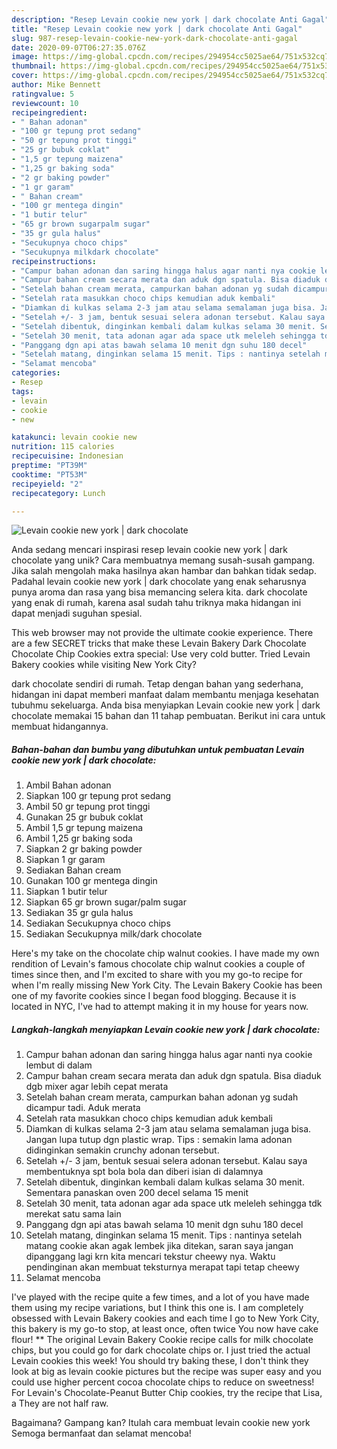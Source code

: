 ```yaml
---
description: "Resep Levain cookie new york | dark chocolate Anti Gagal"
title: "Resep Levain cookie new york | dark chocolate Anti Gagal"
slug: 987-resep-levain-cookie-new-york-dark-chocolate-anti-gagal
date: 2020-09-07T06:27:35.076Z
image: https://img-global.cpcdn.com/recipes/294954cc5025ae64/751x532cq70/levain-cookie-new-york-dark-chocolate-foto-resep-utama.jpg
thumbnail: https://img-global.cpcdn.com/recipes/294954cc5025ae64/751x532cq70/levain-cookie-new-york-dark-chocolate-foto-resep-utama.jpg
cover: https://img-global.cpcdn.com/recipes/294954cc5025ae64/751x532cq70/levain-cookie-new-york-dark-chocolate-foto-resep-utama.jpg
author: Mike Bennett
ratingvalue: 5
reviewcount: 10
recipeingredient:
- " Bahan adonan"
- "100 gr tepung prot sedang"
- "50 gr tepung prot tinggi"
- "25 gr bubuk coklat"
- "1,5 gr tepung maizena"
- "1,25 gr baking soda"
- "2 gr baking powder"
- "1 gr garam"
- " Bahan cream"
- "100 gr mentega dingin"
- "1 butir telur"
- "65 gr brown sugarpalm sugar"
- "35 gr gula halus"
- "Secukupnya choco chips"
- "Secukupnya milkdark chocolate"
recipeinstructions:
- "Campur bahan adonan dan saring hingga halus agar nanti nya cookie lembut di dalam"
- "Campur bahan cream secara merata dan aduk dgn spatula. Bisa diaduk dgb mixer agar lebih cepat merata"
- "Setelah bahan cream merata, campurkan bahan adonan yg sudah dicampur tadi. Aduk merata"
- "Setelah rata masukkan choco chips kemudian aduk kembali"
- "Diamkan di kulkas selama 2-3 jam atau selama semalaman juga bisa. Jangan lupa tutup dgn plastic wrap. Tips : semakin lama adonan didinginkan semakin crunchy adonan tersebut."
- "Setelah +/- 3 jam, bentuk sesuai selera adonan tersebut. Kalau saya membentuknya spt bola bola dan diberi isian di dalamnya"
- "Setelah dibentuk, dinginkan kembali dalam kulkas selama 30 menit. Sementara panaskan oven 200 decel selama 15 menit"
- "Setelah 30 menit, tata adonan agar ada space utk meleleh sehingga tdk merekat satu sama lain"
- "Panggang dgn api atas bawah selama 10 menit dgn suhu 180 decel"
- "Setelah matang, dinginkan selama 15 menit. Tips : nantinya setelah matang cookie akan agak lembek jika ditekan, saran saya jangan dipanggang lagi krn kita mencari tekstur cheewy nya. Waktu pendinginan akan membuat teksturnya merapat tapi tetap cheewy"
- "Selamat mencoba"
categories:
- Resep
tags:
- levain
- cookie
- new

katakunci: levain cookie new 
nutrition: 115 calories
recipecuisine: Indonesian
preptime: "PT39M"
cooktime: "PT53M"
recipeyield: "2"
recipecategory: Lunch

---
```



![Levain cookie new york | dark chocolate](https://img-global.cpcdn.com/recipes/294954cc5025ae64/751x532cq70/levain-cookie-new-york-dark-chocolate-foto-resep-utama.jpg)

Anda sedang mencari inspirasi resep levain cookie new york | dark chocolate yang unik? Cara membuatnya memang susah-susah gampang. Jika salah mengolah maka hasilnya akan hambar dan bahkan tidak sedap. Padahal levain cookie new york | dark chocolate yang enak seharusnya punya aroma dan rasa yang bisa memancing selera kita.
 dark chocolate yang enak di rumah, karena asal sudah tahu triknya maka hidangan ini dapat menjadi suguhan spesial.

This web browser may not provide the ultimate cookie experience. There are a few SECRET tricks that make these Levain Bakery Dark Chocolate Chocolate Chip Cookies extra special: Use very cold butter. Tried Levain Bakery cookies while visiting New York City?


 dark chocolate sendiri di rumah. Tetap dengan bahan yang sederhana, hidangan ini dapat memberi manfaat dalam membantu menjaga kesehatan tubuhmu sekeluarga. Anda bisa menyiapkan Levain cookie new york | dark chocolate memakai 15 bahan dan 11 tahap pembuatan. Berikut ini cara untuk membuat hidangannya.

<!--inarticleads1-->

##### Bahan-bahan dan bumbu yang dibutuhkan untuk pembuatan Levain cookie new york | dark chocolate:

1. Ambil  Bahan adonan
1. Siapkan 100 gr tepung prot sedang
1. Ambil 50 gr tepung prot tinggi
1. Gunakan 25 gr bubuk coklat
1. Ambil 1,5 gr tepung maizena
1. Ambil 1,25 gr baking soda
1. Siapkan 2 gr baking powder
1. Siapkan 1 gr garam
1. Sediakan  Bahan cream
1. Gunakan 100 gr mentega dingin
1. Siapkan 1 butir telur
1. Siapkan 65 gr brown sugar/palm sugar
1. Sediakan 35 gr gula halus
1. Sediakan Secukupnya choco chips
1. Sediakan Secukupnya milk/dark chocolate


Here&#39;s my take on the chocolate chip walnut cookies. I have made my own rendition of Levain&#39;s famous chocolate chip walnut cookies a couple of times since then, and I&#39;m excited to share with you my go-to recipe for when I&#39;m really missing New York City. The Levain Bakery Cookie has been one of my favorite cookies since I began food blogging. Because it is located in NYC, I&#39;ve had to attempt making it in my house for years now. 

<!--inarticleads2-->

##### Langkah-langkah menyiapkan Levain cookie new york | dark chocolate:

1. Campur bahan adonan dan saring hingga halus agar nanti nya cookie lembut di dalam
1. Campur bahan cream secara merata dan aduk dgn spatula. Bisa diaduk dgb mixer agar lebih cepat merata
1. Setelah bahan cream merata, campurkan bahan adonan yg sudah dicampur tadi. Aduk merata
1. Setelah rata masukkan choco chips kemudian aduk kembali
1. Diamkan di kulkas selama 2-3 jam atau selama semalaman juga bisa. Jangan lupa tutup dgn plastic wrap. Tips : semakin lama adonan didinginkan semakin crunchy adonan tersebut.
1. Setelah +/- 3 jam, bentuk sesuai selera adonan tersebut. Kalau saya membentuknya spt bola bola dan diberi isian di dalamnya
1. Setelah dibentuk, dinginkan kembali dalam kulkas selama 30 menit. Sementara panaskan oven 200 decel selama 15 menit
1. Setelah 30 menit, tata adonan agar ada space utk meleleh sehingga tdk merekat satu sama lain
1. Panggang dgn api atas bawah selama 10 menit dgn suhu 180 decel
1. Setelah matang, dinginkan selama 15 menit. Tips : nantinya setelah matang cookie akan agak lembek jika ditekan, saran saya jangan dipanggang lagi krn kita mencari tekstur cheewy nya. Waktu pendinginan akan membuat teksturnya merapat tapi tetap cheewy
1. Selamat mencoba


I&#39;ve played with the recipe quite a few times, and a lot of you have made them using my recipe variations, but I think this one is. I am completely obsessed with Levain Bakery cookies and each time I go to New York City, this bakery is my go-to stop, at least once, often twice You now have cake flour! ** The original Levain Bakery Cookie recipe calls for milk chocolate chips, but you could go for dark chocolate chips or. I just tried the actual Levain cookies this week! You should try baking these, I don&#39;t think they look at big as levain cookie pictures but the recipe was super easy and you could use higher percent cocoa chocolate chips to reduce on sweetness! For Levain&#39;s Chocolate-Peanut Butter Chip cookies, try the recipe that Lisa, a They are not half raw. 

Bagaimana? Gampang kan? Itulah cara membuat levain cookie new york  Semoga bermanfaat dan selamat mencoba!
